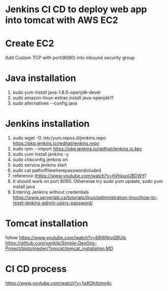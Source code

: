 # Jenkins CI CD to deploy web app into tomcat with AWS EC2

# Create EC2
Add Custom TCP with port(8080) into inbound security group

# Java installation
1. sudo yum install java-1.8.0-openjdk-devel
2. sudo amazon-linux-extras install java-openjdk11
3. sudo alternatives --config java

# Jenkins installation
1. sudo wget -O /etc/yum.repos.d/jenkins.repo https://pkg.jenkins.io/redhat/jenkins.repo
2. sudo rpm --import https://pkg.jenkins.io/redhat/jenkins.io.key
3. sudo yum install jenkins -y
4. sudo chkconfig jenkins on
5. sudo service jenkins start
6. sudo cat pathoffilewherepasswordinluded
7. reference (https://www.youtube.com/watch?v=hVhkuoUBDWY)
8. It should work on port 8080. Otherwise try sudo yum update, sudo yum install java
9. Entering Jenkins without credentials https://www.serverlab.ca/tutorials/linux/administration-linux/how-to-reset-jenkins-admin-users-password/

# Tomcat installation
follow https://www.youtube.com/watch?v=68WNroQBUts
https://github.com/yankils/Simple-DevOps-Project/blob/master/Tomcat/tomcat_installation.MD

# CI CD process
https://www.youtube.com/watch?v=1jsKGhXmm4c

